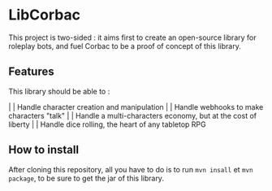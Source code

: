 # LibCorbac

This project is two-sided : it aims first to create an open-source library for roleplay bots, and fuel Corbac to be a proof of concept of this library.

## Features

This library should be able to :

| | Handle character creation and manipulation
| | Handle webhooks to make characters "talk"
| | Handle a multi-characters economy, but at the cost of liberty
| | Handle dice rolling, the heart of any tabletop RPG

## How to install

After cloning this repository, all you have to do is to run `mvn insall` et `mvn package`, to be sure to get the jar of this library.
